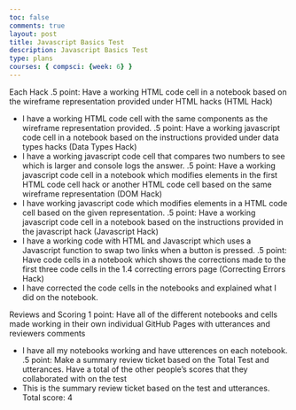 ```yaml
---
toc: false
comments: true
layout: post
title: Javascript Basics Test
description: Javascript Basics Test
type: plans
courses: { compsci: {week: 6} }
---
```




Each Hack
.5 point: Have a working HTML code cell in a notebook based on the wireframe representation provided under HTML hacks (HTML Hack)
- I have a working HTML code cell with the same components as the wireframe representation provided. 
.5 point: Have a working javascript code cell in a notebook based on the instructions provided under data types hacks (Data Types Hack)
- I have a working javascript code cell that compares two numbers to see which is larger and console logs the answer.
.5 point: Have a working javascript code cell in a notebook which modifies elements in the first HTML code cell hack or another HTML code cell based on the same wireframe representation (DOM Hack)
- I have working javascript code which modifies elements in a HTML code cell based on the given representation.
.5 point: Have a working javascript code cell in a notebook based on the instructions provided in the javascript hack (Javascript Hack)
- I have a working code with HTML and Javascript which uses a Javascript function to swap two links when a button is pressed.
.5 point: Have code cells in a notebook which shows the corrections made to the first three code cells in the 1.4 correcting errors page (Correcting Errors Hack)
- I have corrected the code cells in the notebooks and explained what I did on the notebook.

Reviews and Scoring
1 point: Have all of the different notebooks and cells made working in their own individual GitHub Pages with utterances and reviewers comments
- I have all my notebooks working and have utterences on each notebook.
.5 point: Make a summary review ticket based on the Total Test and utterances. Have a total of the other people’s scores that they collaborated with on the test
- This is the summary review ticket based on the test and utterances. Total score: 4